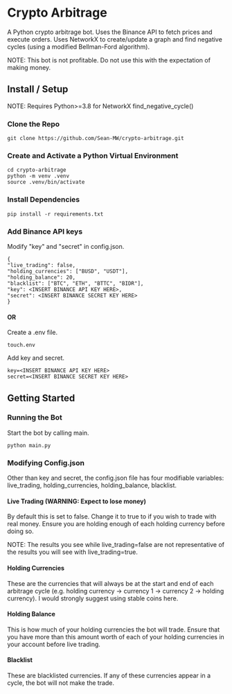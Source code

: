 # Crypto Arbitrage
A Python crypto arbitrage bot. Uses the Binance API to fetch prices and execute orders. Uses NetworkX to create/update a graph and find negative cycles (using a modified Bellman-Ford algorithm).

NOTE: This bot is not profitable. Do not use this with the expectation of making money.

## Install / Setup
NOTE: Requires Python>=3.8 for NetworkX find_negative_cycle()

### Clone the Repo
```
git clone https://github.com/Sean-MW/crypto-arbitrage.git
```
### Create and Activate a Python Virtual Environment
```
cd crypto-arbitrage
python -m venv .venv
source .venv/bin/activate
```
### Install Dependencies
```
pip install -r requirements.txt
```
### Add Binance API keys
Modify "key" and "secret" in config.json.
```
{
"live_trading": false,
"holding_currencies": ["BUSD", "USDT"],
"holding_balance": 20,
"blacklist": ["BTC", "ETH", "BTTC", "BIDR"],
"key": <INSERT BINANCE API KEY HERE>,
"secret": <INSERT BINANCE SECRET KEY HERE>
}
```
#### OR
Create a .env file.
```
touch.env
```
Add key and secret.
```
key=<INSERT BINANCE API KEY HERE>
secret=<INSERT BINANCE SECRET KEY HERE>
```

## Getting Started

### Running the Bot
Start the bot by calling main.
```
python main.py
```
### Modifying Config.json
Other than key and secret, the config.json file has four modifiable variables: live_trading, holding_currencies, holding_balance, blacklist.
#### Live Trading (WARNING: Expect to lose money)
By default this is set to false. Change it to true to if you wish to trade with real money. Ensure you are holding enough of each holding currency before doing so.

NOTE: The results you see while live_trading=false are not representative of the results you will see with live_trading=true.
#### Holding Currencies
These are the currencies that will always be at the start and end of each arbitrage cycle (e.g. holding currency -> currency 1 -> currency 2 -> holding currency). I would strongly suggest using stable coins here.
#### Holding Balance
This is how much of your holding currencies the bot will trade. Ensure that you have more than this amount worth of each of your holding currencies in your account before live trading.
#### Blacklist
These are blacklisted currencies. If any of these currencies appear in a cycle, the bot will not make the trade.
